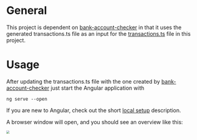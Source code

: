 # General
This project is dependent on [bank-account-checker](https://github.com/tomreineke/bank-account-checker) in that it uses the generated transactions.ts file as an input for the [transactions.ts](https://github.com/tomreineke/account-app/blob/master/src/assets/transactions.ts) file in this project.

# Usage
After updating the transactions.ts file with the one created by [bank-account-checker](https://github.com/tomreineke/bank-account-checker) just start the Angular application with

```
ng serve --open
```
If you are new to Angular, check out the short [local setup](https://angular.io/guide/setup-local) description.

A browser window will open, and you should see an overview like this:

<img src="https://github.com/tomreineke/account-app/blob/master/src/assets/account_app.png" style="zoom:50%;" />

